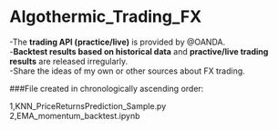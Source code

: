 # Algothermic_Trading_FX

-The **trading API (practice/live)** is provided by @OANDA. \
-**Backtest results based on historical data** and **practive/live trading results** are released irregularly. \
-Share the ideas of my own or other sources about FX trading.


###File created in chronologically ascending order:

1,KNN_PriceReturnsPrediction_Sample.py \
2,EMA_momentum_backtest.ipynb

